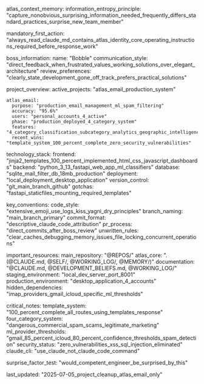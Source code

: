 atlas_context_memory:
  information_entropy_principle: "capture_nonobvious_surprising_information_needed_frequently_differs_standard_practices_surprise_new_team_member"
  
  mandatory_first_action: "always_read_claude_md_contains_atlas_identity_core_operating_instructions_required_before_response_work"
  
  boss_information:
    name: "Bobble"
    communication_style: "direct_feedback_when_frustrated_values_working_solutions_over_elegant_architecture"
    review_preferences: "clearly_state_development_gone_off_track_prefers_practical_solutions"
  
  project_overview:
    active_projects: "atlas_email_production_system"
    
    atlas_email:
      purpose: "production_email_management_ml_spam_filtering"
      accuracy: "95.6%"
      users: "personal_accounts_4_active"
      phase: "production_deployed_4_category_system"
      features: "4_category_classification_subcategory_analytics_geographic_intelligence"
      recent_wins: "template_system_100_percent_complete_zero_security_vulnerabilities"
  
  technology_stack:
    frontend: "jinja2_templates_100_percent_implemented_html_css_javascript_dashboards"
    backend: "python_3_13_fastapi_web_app_ml_classifiers"
    database: "sqlite_mail_filter_db_18mb_production"
    deployment: "local_deployment_desktop_application"
    version_control: "git_main_branch_github"
    gotchas: "fastapi_staticfiles_mounting_required_templates"
  
  key_conventions:
    code_style: "extensive_emoji_use_logs_kiss_yagni_dry_principles"
    branch_naming: "main_branch_primary"
    commit_format: "descriptive_claude_code_attribution"
    pr_process: "direct_commits_after_boss_review"
    unwritten_rules: "clear_caches_debugging_memory_issues_file_locking_concurrent_operations"
  
  important_resources:
    main_repository: "@REPOS/"
    atlas_core: ". (@CLAUDE.md, @SELF/, @WORKING_LOG/, @MEMORY/)"
    documentation: "@CLAUDE.md, @DEVELOPMENT_BELIEFS.md, @WORKING_LOG/"
    staging_environment: "local_dev_server_port_8001"
    production_environment: "desktop_application_4_accounts"
    hidden_dependencies: "imap_providers_gmail_icloud_specific_ml_thresholds"
  
  critical_notes:
    template_system: "100_percent_complete_all_routes_using_templates_response"
    four_category_system: "dangerous_commercial_spam_scams_legitimate_marketing"
    ml_provider_thresholds: "gmail_85_percent_icloud_80_percent_confidence_thresholds_spam_detection"
    security_status: "zero_vulnerabilities_xss_sql_injection_eliminated"
    claude_cli: "use_claude_not_claude_code_command"
  
  surprise_factor_test: "would_competent_engineer_be_surprised_by_this"
  
  last_updated: "2025-07-05_project_cleanup_atlas_email_only"